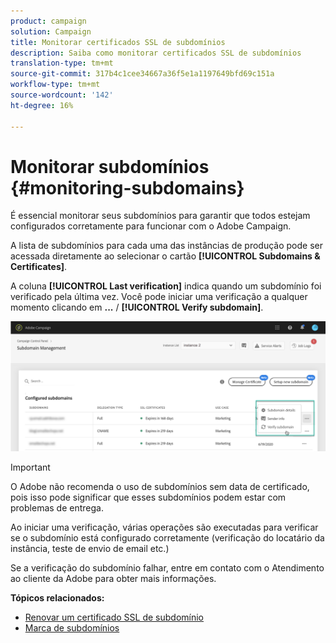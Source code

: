 ```yaml
---
product: campaign
solution: Campaign
title: Monitorar certificados SSL de subdomínios
description: Saiba como monitorar certificados SSL de subdomínios
translation-type: tm+mt
source-git-commit: 317b4c1cee34667a36f5e1a1197649bfd69c151a
workflow-type: tm+mt
source-wordcount: '142'
ht-degree: 16%

---
```



# Monitorar subdomínios {#monitoring-subdomains}

É essencial monitorar seus subdomínios para garantir que todos estejam configurados corretamente para funcionar com o Adobe Campaign.

A lista de subdomínios para cada uma das instâncias de produção pode ser acessada diretamente ao selecionar o cartão **[!UICONTROL Subdomains & Certificates]**.

A coluna **[!UICONTROL Last verification]** indica quando um subdomínio foi verificado pela última vez. Você pode iniciar uma verificação a qualquer momento clicando em **...** / **[!UICONTROL Verify subdomain]**.

![](assets/subdomain_verification.png)

>[!IMPORTANT]
>
>O Adobe não recomenda o uso de subdomínios sem data de certificado, pois isso pode significar que esses subdomínios podem estar com problemas de entrega.

Ao iniciar uma verificação, várias operações são executadas para verificar se o subdomínio está configurado corretamente (verificação do locatário da instância, teste de envio de email etc.)

Se a verificação do subdomínio falhar, entre em contato com o Atendimento ao cliente da Adobe para obter mais informações.

**Tópicos relacionados:**

* [Renovar um certificado SSL de subdomínio](../../subdomains-certificates/using/renewing-subdomain-certificate.md)
* [Marca de subdomínios](../../subdomains-certificates/using/subdomains-branding.md)
